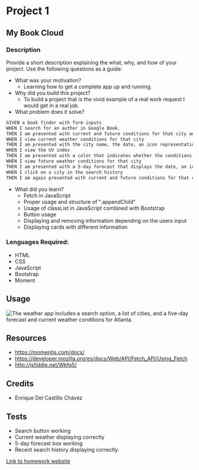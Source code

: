 # Project 1

## My Book Cloud
### Description
Provide a short description explaining the what, why, and how of your project. Use the following questions as a guide:
- What was your motivation?
  - Learning how to get a complete app up and running.
- Why did you build this project?  
  - To build a project that is the vivid example of a real work request I would get in a real job.
- What problem does it solve?
```md
GIVEN a book finder with form inputs
WHEN I search for an author in Google Book.
THEN I am presented with current and future conditions for that city and that city is added to the search history
WHEN I view current weather conditions for that city
THEN I am presented with the city name, the date, an icon representation of weather conditions, the temperature, the humidity, the wind speed, and the UV index
WHEN I view the UV index
THEN I am presented with a color that indicates whether the conditions are favorable, moderate, or severe
WHEN I view future weather conditions for that city
THEN I am presented with a 5-day forecast that displays the date, an icon representation of weather conditions, the temperature, the wind speed, and the humidity
WHEN I click on a city in the search history
THEN I am again presented with current and future conditions for that city
```
- What did you learn?
  - Fetch in JavaScript
  - Proper usage and structure of ".appendChild"
  - Usage of classList in JavaScript combined with Bootstrap
  - Button usage
  - Displaying and removing information depending on the users input
  - Displaying cards with different information
  
### Lenguages Required:
- HTML
- CSS
- JavaScript
- Bootstrap
- Moment

## Usage

![The weather app includes a search option, a list of cities, and a five-day forecast and current weather conditions for Atlanta.](./assets/06-server-side-apis-homework-demo.png)

## Resources
- https://momentjs.com/docs/
- https://developer.mozilla.org/es/docs/Web/API/Fetch_API/Using_Fetch
- http://jsfiddle.net/Wkfq5/

## Credits
- Enrique Del Castillo Chávez

## Tests
- Search button working
- Current weather displaying correctly
- 5-day forecast box working
- Recent search history displaying correctly.

[Link to homework website](https://enrique246.github.io/project1/ "My Book Cloud")

